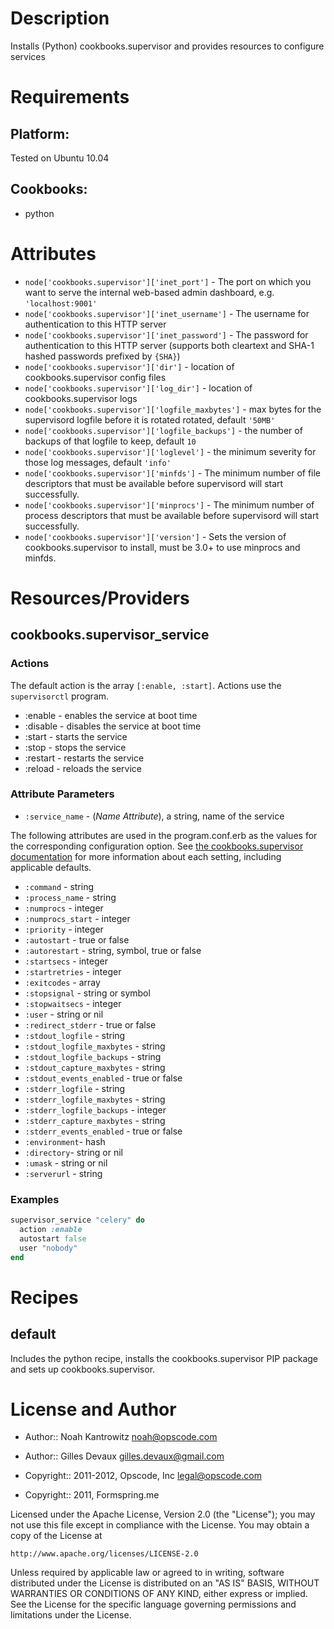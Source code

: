 Description
===========

Installs (Python) cookbooks.supervisor and provides resources to configure services

Requirements
============

## Platform:

Tested on Ubuntu 10.04

## Cookbooks:

* python

Attributes
==========

* `node['cookbooks.supervisor']['inet_port']` - The port on which you want to serve the
  internal web-based admin dashboard, e.g. `'localhost:9001'`
* `node['cookbooks.supervisor']['inet_username']` - The username for authentication to
  this HTTP server
* `node['cookbooks.supervisor']['inet_password']` - The password for authentication to
  this HTTP server (supports both cleartext and SHA-1 hashed passwords prefixed by `{SHA}`)
* `node['cookbooks.supervisor']['dir']` - location of cookbooks.supervisor config files
* `node['cookbooks.supervisor']['log_dir']` - location of cookbooks.supervisor logs
* `node['cookbooks.supervisor']['logfile_maxbytes']` - max bytes for the supervisord
  logfile before it is rotated rotated, default `'50MB'`
* `node['cookbooks.supervisor']['logfile_backups']` - the number of backups of that
  logfile to keep, default `10`
* `node['cookbooks.supervisor']['loglevel']` - the minimum severity for those log
  messages, default `'info'`
* `node['cookbooks.supervisor']['minfds']` - The minimum number of file descriptors
  that must be available before supervisord will start successfully.
* `node['cookbooks.supervisor']['minprocs']` - The minimum number of process descriptors
  that must be available before supervisord will start successfully.
* `node['cookbooks.supervisor']['version']` - Sets the version of cookbooks.supervisor to
  install, must be 3.0+ to use minprocs and minfds.

Resources/Providers
===================

cookbooks.supervisor\_service
-------------------

### Actions

The default action is the array `[:enable, :start]`. Actions use the
`supervisorctl` program.

* :enable - enables the service at boot time
* :disable - disables the service at boot time
* :start - starts the service
* :stop - stops the service
* :restart - restarts the service
* :reload - reloads the service

### Attribute Parameters

* `:service_name` - (*Name Attribute*), a string, name of the service

The following attributes are used in the program.conf.erb as the
values for the corresponding configuration option. See [the cookbooks.supervisor
documentation](http://supervisord.org/configuration.html#program-x-section-values)
for more information about each setting, including applicable defaults.

* `:command` - string
* `:process_name` - string
* `:numprocs` - integer
* `:numprocs_start` - integer
* `:priority` - integer
* `:autostart` - true or false
* `:autorestart` - string, symbol, true or false
* `:startsecs` - integer
* `:startretries` - integer
* `:exitcodes` - array
* `:stopsignal` - string or symbol
* `:stopwaitsecs` - integer
* `:user` - string or nil
* `:redirect_stderr` - true or false
* `:stdout_logfile` - string
* `:stdout_logfile_maxbytes` - string
* `:stdout_logfile_backups` - string
* `:stdout_capture_maxbytes` - string
* `:stdout_events_enabled` - true or false
* `:stderr_logfile` - string
* `:stderr_logfile_maxbytes` - string
* `:stderr_logfile_backups` - integer
* `:stderr_capture_maxbytes` - string
* `:stderr_events_enabled` - true or false
* `:environment`- hash
* `:directory`- string or nil
* `:umask` - string or nil
* `:serverurl` - string

### Examples

```ruby
supervisor_service "celery" do
  action :enable
  autostart false
  user "nobody"
end
```

Recipes
=======

default
-------

Includes the python recipe, installs the cookbooks.supervisor PIP package and
sets up cookbooks.supervisor.

License and Author
==================

- Author:: Noah Kantrowitz <noah@opscode.com>
- Author:: Gilles Devaux <gilles.devaux@gmail.com>

- Copyright:: 2011-2012, Opscode, Inc <legal@opscode.com>
- Copyright:: 2011, Formspring.me

Licensed under the Apache License, Version 2.0 (the "License");
you may not use this file except in compliance with the License.
You may obtain a copy of the License at

    http://www.apache.org/licenses/LICENSE-2.0

Unless required by applicable law or agreed to in writing, software
distributed under the License is distributed on an "AS IS" BASIS,
WITHOUT WARRANTIES OR CONDITIONS OF ANY KIND, either express or implied.
See the License for the specific language governing permissions and
limitations under the License.
